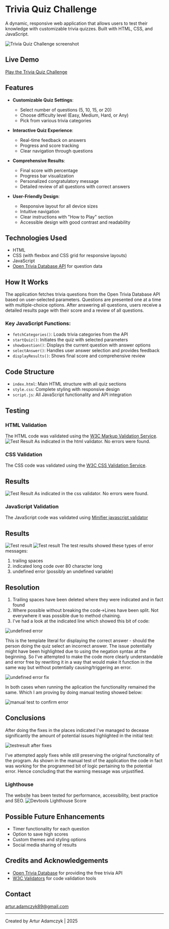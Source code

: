 # Trivia Quiz Challenge

A dynamic, responsive web application that allows users to test their knowledge with customizable trivia quizzes. Built with HTML, CSS, and JavaScript.

![Trivia Quiz Challenge screenshot](<Trivia Quiz Challenge.jpg>)

## Live Demo

[Play the Trivia Quiz Challenge](https://arturadamczyk89.github.io/Project3.OnlineQuiz/)

## Features

- **Customizable Quiz Settings**:
  - Select number of questions (5, 10, 15, or 20)
  - Choose difficulty level (Easy, Medium, Hard, or Any)
  - Pick from various trivia categories

- **Interactive Quiz Experience**:
  - Real-time feedback on answers
  - Progress and score tracking
  - Clear navigation through questions

- **Comprehensive Results**:
  - Final score with percentage
  - Progress bar visualization
  - Personalized congratulatory message
  - Detailed review of all questions with correct answers

- **User-Friendly Design**:
  - Responsive layout for all device sizes
  - Intuitive navigation
  - Clear instructions with "How to Play" section
  - Accessible design with good contrast and readability

## Technologies Used

- HTML
- CSS (with flexbox and CSS grid for responsive layouts)
- JavaScript
- [Open Trivia Database API](https://opentdb.com/) for question data


## How It Works

The application fetches trivia questions from the Open Trivia Database API based on user-selected parameters. Questions are presented one at a time with multiple-choice options. After answering all questions, users receive a detailed results page with their score and a review of all questions.

### Key JavaScript Functions:

- `fetchCategories()`: Loads trivia categories from the API
- `startQuiz()`: Initiates the quiz with selected parameters
- `showQuestion()`: Displays the current question with answer options
- `selectAnswer()`: Handles user answer selection and provides feedback
- `displayResults()`: Shows final score and comprehensive review

## Code Structure

- `index.html`: Main HTML structure with all quiz sections
- `style.css`: Complete styling with responsive design
- `script.js`: All JavaScript functionality and API integration

## Testing

### HTML Validation
The HTML code was validated using the [W3C Markup Validation Service](https://validator.w3.org/).
![Test Result](<Testing Screenshots/HTML result.jpg>)
As indicated in the html validator. No errors were found.
### CSS Validation
The CSS code was validated using the [W3C CSS Validation Service](https://jigsaw.w3.org/css-validator/).
## Results
![Test Result](<Testing Screenshots/CSS RESULT.jpg>)
As indicated in the css validator. No errors were found.
### JavaScript Validation
The JavaScript code was validated using [Minifier javascript validator](https://www.minifier.org/javascript-validator)
## Results
![Test result](<Testing Screenshots/JS Test trailling space.jpg>)
![Test result](<Testing Screenshots/JS test Char length and Undefined.jpg>)
The test results showed these types of error messages: 
  1. trailing spaces
  2. indicated long code over 80 character long
  3. undefined error (possibly an undefined variable)
## Resolution
  1. Trailing spaces have been deleted where they were indicated and in fact found
  2. Where possible without breaking the code->Lines have been split. Not everywhere it was possible due to method chaining.
  3. I've had a look at the indicated line which showed this bit of code:

![undefined error](<Testing Screenshots/undef potential error.jpg>)

  This is the template literal for displaying the correct answer - should the person doing the quiz select an incorrect answer.
The issue potentially might have been highlighted due to using the negation syntax at the beginning. 
  So I've attempted to make the code more clearly understandable and error free by rewriting it in a way that would make it function
in the same way but without potentially causing/triggering an error.

![undefined error fix](<Testing Screenshots/undef error rewritten code.jpg>)

  In both cases when running the aplication the functionality remained the same. Which I am proving by doing manual testing showed below:

![manual test to confirm error](<Testing Screenshots/Manual CODE Test.jpg>)

## Conclusions
After doing the fixes in the places indicated I've managed to decease significantly the amount of potential issues highlighted in the initial test:

 ![testresult after fixes](<Testing Screenshots/AFTER FIXES.jpg>)

 I've attempted apply fixes while still preserving the original functionality of the program. As shown
 in the manual test of the application the code in fact was working for the programmed bit of logic pertaining to the potential error. Hence concluding
 that the warning message was unjustified.
### Lighthouse
The website has been tested for performance, accessibility, best practice and SEO.
![Devtools Lighthouse Score](<Lighthouse Score.jpg>)
## Possible Future Enhancements

- Timer functionality for each question
- Option to save high scores
- Custom themes and styling options
- Social media sharing of results

## Credits and Acknowledgements

- [Open Trivia Database](https://opentdb.com/) for providing the free trivia API
- [W3C Validators](https://validator.w3.org/) for code validation tools

## Contact
artur.adamczyk89@gmail.com


---

Created by Artur Adamczyk | 2025
